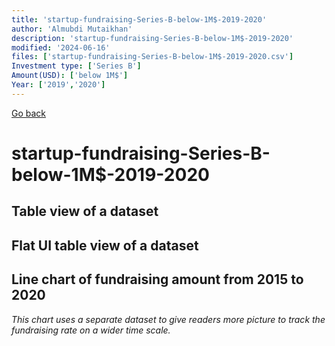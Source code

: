 ```yaml
---
title: 'startup-fundraising-Series-B-below-1M$-2019-2020'
author: 'Almubdi Mutaikhan'
description: 'startup-fundraising-Series-B-below-1M$-2019-2020'
modified: '2024-06-16'
files: ['startup-fundraising-Series-B-below-1M$-2019-2020.csv']
Investment type: ['Series B']
Amount(USD): ['below 1M$']
Year: ['2019','2020']
---
```


[Go back](/)

# startup-fundraising-Series-B-below-1M$-2019-2020

## Table view of a dataset
<Table url="startup-fundraising-Series-B-below-1M$-2019-2020.csv" />

## Flat UI table view of a dataset

<FlatUiTable
    url="startup-fundraising-Series-B-below-1M$-2019-2020.csv"
/>

## Line chart of fundraising amount from 2015 to 2020
*This chart uses a separate dataset to give readers more picture to track the fundraising rate on a wider time scale.*

<LineChart
    title="Startup fundraising from 2015 to 2020"
    xAxis="Year"
    yAxis="Amount in USD"
    data="startup-fundraising-2015-2020.csv"
/>
